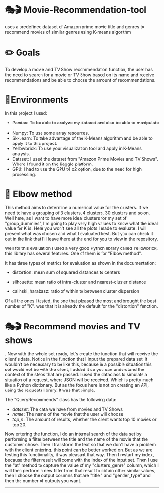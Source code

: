 # 🎭🎬  Movie-Recommendation-tool
uses a predefined dataset of Amazon prime movie title and genres to recommend movies of similar genres using K-means algorithm
# ✏️ Goals
To develop a movie and TV Show recommendation function, the user has the need to search for a movie or TV Show based on its name and receive recommendations and be able to choose the amount of recommendations.
# 🌳Environments
In this project I used:

* Pandas: To be able to analyze my dataset and also be able to manipulate .
* Numpy: To use some array resources.
* Sk-Learn: To take advantage of the K-Means algorithm and be able to apply it to this project.
* Yellowbrick: To use your visualization tool and apply in K-Means analysis.
* Dataset: I used the dataset from "Amazon Prime Movies and TV Shows". Where I found it on the Kaggle platform.
* GPU: I had to use the GPU t4 x2 option, due to the need for high processing.
# 💪 Elbow method
This method aims to determine a numerical value for the clusters. If we need to have a grouping of 3 clusters, 4 clusters, 30 clusters and so on. Well here, as I want to have more ideal clusters for my set of "group_dummies", I'm going to play very high values to know what the ideal value for K is. Here you won't see all the plots I made to evaluate. I will present what was chosen and what I evaluated best. But you can check it out in the link that I'll leave there at the end for you to view in the repository.

Well for this evaluation I used a very good Python library called Yellowbrick, this library has several features. One of them is for "Elbow method".

It has three types of metrics for evaluation as shown in the documentation:

* distortion: mean sum of squared distances to centers

* silhouette: mean ratio of intra-cluster and nearest-cluster distance

* calinski_harabasz: ratio of within to between cluster dispersion

Of all the ones I tested, the one that pleased the most and brought the best number of "K", was that it is already the default for the "distortion" function.
# 🎭🎬 Recommend movies and TV shows
. Now with the whole set ready, let's create the function that will receive the client's data. Notice in the function that I input the prepared data set. It wouldn't be necessary to be like this, because in a possible situation this set would not be with the client, I added it so you can understand the context of the steps that are passed. I used the dataclass to simulate a situation of a request, where JSON will be received. Which is pretty much like a Python dictionary. But as the focus here is not on creating an API, using the requests library. It was that simple.

The "QueryRecommends" class has the following data:

* *dataset*: The data we have from movies and TV Shows
* *name*: The name of the movie that the user will choose
* *top_n*: The amount of results, whether the client wants top 10 movies or top 20.

Now entering the function, I do an internal search of the data set by performing a filter between the title and the name of the movie that the customer chose. Then I transform the text so that we don't have a problem with the client entering, this point can be better worked on. But as we are testing this functionality, it was pleasant that way. Then I restart my index, because the filter result will come with the index of the input set. Then I use the "at" method to capture the value of my "clusters_genre" column, which I will then perform a new filter from that result to obtain other similar values, then I choose the output columns that are "title " and "gender_type" and then the number of outputs you want.
- - - -
